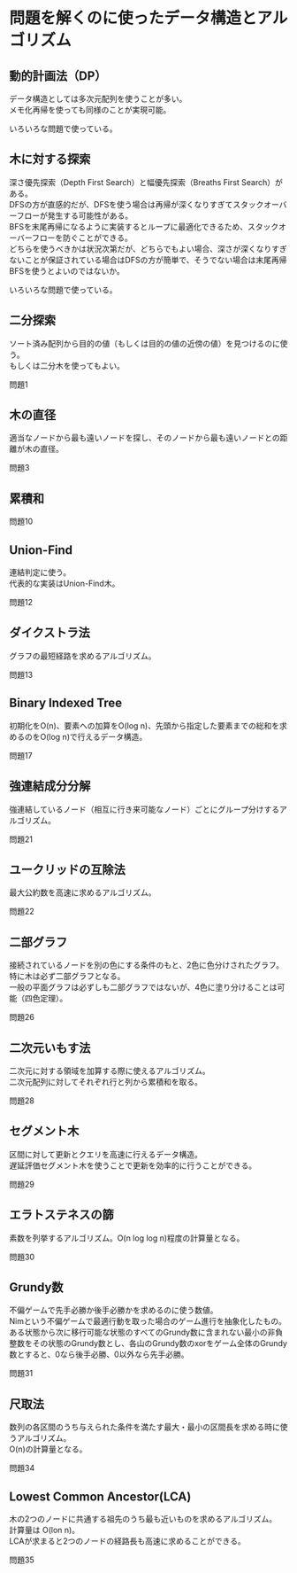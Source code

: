 # 問題を解くのに使ったデータ構造とアルゴリズム

## 動的計画法（DP）

データ構造としては多次元配列を使うことが多い。  
メモ化再帰を使っても同様のことが実現可能。

いろいろな問題で使っている。

## 木に対する探索

深さ優先探索（Depth First Search）と幅優先探索（Breaths First Search）がある。  
DFSの方が直感的だが、DFSを使う場合は再帰が深くなりすぎてスタックオーバーフローが発生する可能性がある。  
BFSを末尾再帰になるように実装するとループに最適化できるため、スタックオーバーフローを防ぐことができる。  
どちらを使うべきかは状況次第だが、どちらでもよい場合、深さが深くなりすぎないことが保証されている場合はDFSの方が簡単で、そうでない場合は末尾再帰BFSを使うとよいのではないか。

いろいろな問題で使っている。

## 二分探索

ソート済み配列から目的の値（もしくは目的の値の近傍の値）を見つけるのに使う。  
もしくは二分木を使ってもよい。

問題1

## 木の直径

適当なノードから最も遠いノードを探し、そのノードから最も遠いノードとの距離が木の直径。

問題3

## 累積和

問題10

## Union-Find

連結判定に使う。  
代表的な実装はUnion-Find木。

問題12

## ダイクストラ法

グラフの最短経路を求めるアルゴリズム。

問題13

## Binary Indexed Tree

初期化をO(n)、要素への加算をO(log n)、先頭から指定した要素までの総和を求めるのをO(log n)で行えるデータ構造。

問題17

## 強連結成分分解

強連結しているノード（相互に行き来可能なノード）ごとにグループ分けするアルゴリズム。

問題21

## ユークリッドの互除法

最大公約数を高速に求めるアルゴリズム。

問題22

## 二部グラフ

接続されているノードを別の色にする条件のもと、2色に色分けされたグラフ。  
特に木は必ず二部グラフとなる。  
一般の平面グラフは必ずしも二部グラフではないが、4色に塗り分けることは可能（四色定理）。

問題26

## 二次元いもす法

二次元に対する領域を加算する際に使えるアルゴリズム。  
二次元配列に対してそれぞれ行と列から累積和を取る。

問題28

## セグメント木

区間に対して更新とクエリを高速に行えるデータ構造。  
遅延評価セグメント木を使うことで更新を効率的に行うことができる。

問題29

## エラトステネスの篩

素数を列挙するアルゴリズム。O(n log log n)程度の計算量となる。

問題30

## Grundy数

不偏ゲームで先手必勝か後手必勝かを求めるのに使う数値。  
Nimという不偏ゲームで最適行動を取った場合のゲーム進行を抽象化したもの。  
ある状態から次に移行可能な状態のすべてのGrundy数に含まれない最小の非負整数をその状態のGrundy数とし、各山のGrundy数のxorをゲーム全体のGrundy数とすると、0なら後手必勝、0以外なら先手必勝。

問題31

## 尺取法

数列の各区間のうち与えられた条件を満たす最大・最小の区間長を求める時に使うアルゴリズム。  
O(n)の計算量となる。

問題34

## Lowest Common Ancestor(LCA)

木の2つのノードに共通する祖先のうち最も近いものを求めるアルゴリズム。  
計算量は O(lon n)。  
LCAが求まると2つのノードの経路長も高速に求めることができる。

問題35

